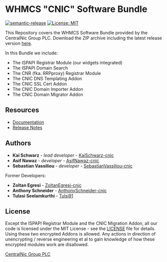 # WHMCS "CNIC" Software Bundle

[![semantic-release](https://img.shields.io/badge/%20%20%F0%9F%93%A6%F0%9F%9A%80-semantic--release-e10079.svg)](https://github.com/semantic-release/semantic-release)
[![License: MIT](https://img.shields.io/badge/License-MIT-blue.svg)](https://opensource.org/licenses/MIT)

This Repository covers the WHMCS Software Bundle provided by the CentralNic Group PLC.
Download the ZIP archive including the latest release version [here](https://github.com/centralnicgroup-opensource/rtldev-middleware-whmcs/raw/master/whmcs-cnic-bundle-latest.zip).

In this Bundle we include:

- The ISPAPI Registrar Module (our widgets integrated)
- The ISPAPI Domain Search
- The CNR (fka. RRPproxy) Registrar Module
- The CNIC DNS Templating Addon
- The CNIC SSL Cert Addon
- The CNIC Domain Importer Addon
- The CNIC Domain Migrator Addon

## Resources

- [Documentation](https://centralnicgroup-public.github.io/rtldev-middleware-documentation/)
- [Release Notes](https://github.com/centralnicgroup-opensource/rtldev-middleware-whmcs/releases)

## Authors

- **Kai Schwarz** - _lead developer_ - [KaiSchwarz-cnic](https://github.com/KaiSchwarz-cnic)
- **Asif Nawaz** - _developer_ - [AsifNawaz-cnic](https://github.com/AsifNawaz-cnic)
- **Sebastian Vassiliou** - _developer_ - [SebastianVassiliou-cnic](https://github.com/SebastianVassiliou-cnic)

Former Developers:

- **Zoltan Egresi** - [ZoltanEgresi-cnic](https://github.com/ZoltanEgresi-cnic)
- **Anthony Schneider** - [AnthonySchneider-cnic](https://github.com/AnthonySchneider-cnic)
- **Tulasi Seelamkurthi** - [Tulsi91](https://github.com/tulsi91)

## License

Except the ISPAPI Registrar Module and the CNIC Migration Addon, all our code is licensed under the MIT License - see the [LICENSE](https://github.com/centralnicgroup-opensource/rtldev-middleware-whmcs/blob/master/LICENSE) file for details.
Using these two encrypted Addons is allowed. Any actions in direction of unencrypting / reverse engineering et al to gain knowledge of how these encrypted modules work are disallowed.

[CentralNic Group PLC](https://centralnicreseller.com)
